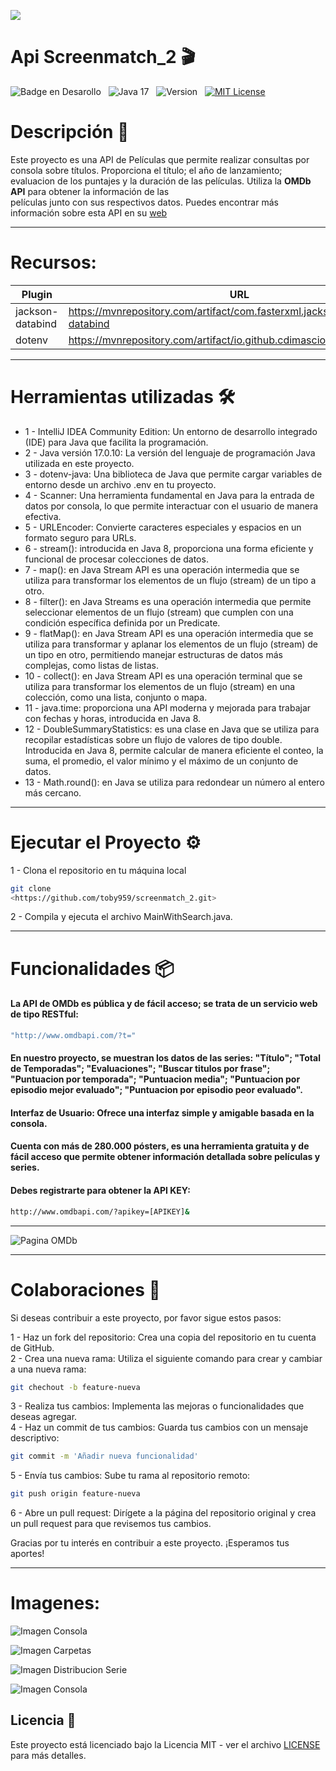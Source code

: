 ![](https://api.visitorbadge.io/api/VisitorHit?user=toby959&repo=screenmatch_2&countColor=%230e75b6)



 <h1 aling="center"> Api Screenmatch_2 🎬 </h1>


![Badge en Desarollo](https://img.shields.io/badge/STATUS-EN%20DESAROLLO-green)&nbsp;&nbsp;&nbsp;![Java 17](https://img.shields.io/badge/java-17-blue?logo=java)&nbsp;&nbsp;&nbsp;![Version](https://img.shields.io/badge/version-v1.0-COLOR.svg)&nbsp;&nbsp;&nbsp;[![MIT License](https://img.shields.io/badge/licencia-MIT-blue.svg)](LICENSE)&nbsp;&nbsp;&nbsp;

# Descripción 📖
Este proyecto es una API de Películas que permite realizar consultas por consola sobre títulos. Proporciona el título;
el año de lanzamiento; evaluacion de los puntajes y la duración de las películas. Utiliza la  **OMDb API** para obtener la información de las   
películas junto con sus respectivos datos. Puedes encontrar más información sobre esta API en su [web](https://www.omdbapi.com/)
___ 

# Recursos:

| Plugin           | URL                                                                            |
|------------------|--------------------------------------------------------------------------------|
| jackson-databind | https://mvnrepository.com/artifact/com.fasterxml.jackson.core/jackson-databind |
| dotenv          | https://mvnrepository.com/artifact/io.github.cdimascio/dotenv-java | 
___
# Herramientas utilizadas 🛠️
* 1 - IntelliJ IDEA Community Edition: Un entorno de desarrollo integrado (IDE) para Java que facilita la programación.
* 2 - Java versión 17.0.10: La versión del lenguaje de programación Java utilizada en este proyecto.
* 3 - dotenv-java: Una biblioteca de Java que permite cargar variables de entorno desde un archivo .env en tu proyecto.
* 4 - Scanner: Una herramienta fundamental en Java para la entrada de datos por consola, lo que permite interactuar con el usuario de manera efectiva.
* 5 - URLEncoder: Convierte caracteres especiales y espacios en un formato seguro para URLs.
* 6 - stream(): introducida en Java 8, proporciona una forma eficiente y funcional de procesar colecciones de datos.
* 7 - map(): en Java Stream API es una operación intermedia que se utiliza para transformar los elementos de un flujo (stream) de un tipo a otro.
* 8 - filter(): en Java Streams es una operación intermedia que permite seleccionar elementos de un flujo (stream) que cumplen con una condición específica definida por un Predicate.
* 9 - flatMap(): en Java Stream API es una operación intermedia que se utiliza para transformar y aplanar los elementos de un flujo (stream) de un tipo en otro, permitiendo manejar estructuras de datos más complejas, como listas de listas.
* 10 - collect(): en Java Stream API es una operación terminal que se utiliza para transformar los elementos de un flujo (stream) en una colección, como una lista, conjunto o mapa.
* 11 - java.time: proporciona una API moderna y mejorada para trabajar con fechas y horas, introducida en Java 8.
* 12 - DoubleSummaryStatistics: es una clase en Java que se utiliza para recopilar estadísticas sobre un flujo de valores de tipo double. Introducida en Java 8, permite calcular de manera eficiente el conteo, la suma, el promedio, el valor mínimo y el máximo de un conjunto de datos.
* 13 - Math.round(): en Java se utiliza para redondear un número al entero más cercano.
___


# Ejecutar el Proyecto ⚙️
1 - Clona el repositorio en tu máquina local
``` bash
git clone
<https://github.com/toby959/screenmatch_2.git>
```
2 - Compila y ejecuta el archivo MainWithSearch.java.
___

# Funcionalidades 📦
#### La API de OMDb es pública y de fácil acceso; se trata de un servicio web de tipo RESTful:
```bash
"http://www.omdbapi.com/?t="
```
#### En nuestro proyecto, se muestran los datos de las series: "Título"; "Total de Temporadas"; "Evaluaciones"; "Buscar titulos por frase"; "Puntuacion por temporada"; "Puntuacion media"; "Puntuacion por episodio mejor evaluado"; "Puntuacion por episodio peor evaluado". 
#### Interfaz de Usuario: Ofrece una interfaz simple y amigable basada en la consola.
#### Cuenta con más de 280.000 pósters, es una herramienta gratuita y de fácil acceso que permite obtener información detallada sobre películas y series.
#### Debes registrarte para obtener la API KEY:
```bash
http://www.omdbapi.com/?apikey=[APIKEY]& 
```
___   

![Pagina OMDb](image1.png)
___
# Colaboraciones 🎯
Si deseas contribuir a este proyecto, por favor sigue estos pasos:

1 - Haz un fork del repositorio: Crea una copia del repositorio en tu cuenta de GitHub.  
2 - Crea una nueva rama: Utiliza el siguiente comando para crear y cambiar a una nueva rama:
```bash
git chechout -b feature-nueva
```
3 - Realiza tus cambios: Implementa las mejoras o funcionalidades que deseas agregar.  
4 - Haz un commit de tus cambios: Guarda tus cambios con un mensaje descriptivo:
```bash 
git commit -m 'Añadir nueva funcionalidad'
```
5 - Envía tus cambios: Sube tu rama al repositorio remoto:
````bash
git push origin feature-nueva
````
6 - Abre un pull request: Dirígete a la página del repositorio original y crea un pull request para que revisemos tus cambios.

Gracias por tu interés en contribuir a este proyecto. ¡Esperamos tus aportes!
___
# Imagenes:

![Imagen Consola](image2.png)


![Imagen Carpetas](image3.png)

![Imagen Distribucion Serie](image4.png)

![Imagen Consola](image5.png)

## Licencia 📜

Este proyecto está licenciado bajo la Licencia MIT - ver el archivo [LICENSE](https://github.com/toby959/screenmatch_2/blob/main/LICENSE) para más detalles.
